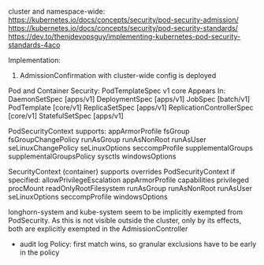 
cluster and namespace-wide: 
https://kubernetes.io/docs/concepts/security/pod-security-admission/
https://kubernetes.io/docs/concepts/security/pod-security-standards/
https://dev.to/thenjdevopsguy/implementing-kubernetes-pod-security-standards-4aco

Implementation:
1. AdmissionConfirmation with cluster-wide config is deployed


Pod and Container Security:
PodTemplateSpec v1 core
Appears In:
    DaemonSetSpec [apps/v1]
    DeploymentSpec [apps/v1]
    JobSpec [batch/v1]
    PodTemplate [core/v1]
    ReplicaSetSpec [apps/v1]
    ReplicationControllerSpec [core/v1]
    StatefulSetSpec [apps/v1]

PodSecurityContext supports:
  appArmorProfile
  fsGroup
  fsGroupChangePolicy
  runAsGroup
  runAsNonRoot
  runAsUser
  seLinuxChangePolicy
  seLinuxOptions
  seccompProfile
  supplementalGroups
  supplementalGroupsPolicy
  sysctls
  windowsOptions

SecurityContext (container) supports overrides PodSecurityContext if specified:
  allowPrivilegeEscalation
  appArmorProfile
  capabilities
  privileged
  procMount
  readOnlyRootFilesystem
  runAsGroup
  runAsNonRoot
  runAsUser
  seLinuxOptions
  seccompProfile
  windowsOptions

longhorn-system and kube-system seem to be implicitly exempted from PodSecurity. As this is not visible outside the cluster, only by its effects, both are explicitly exempted in the AdmissionController
- audit log Policy: first match wins, so granular exclusions have to be early in the policy
